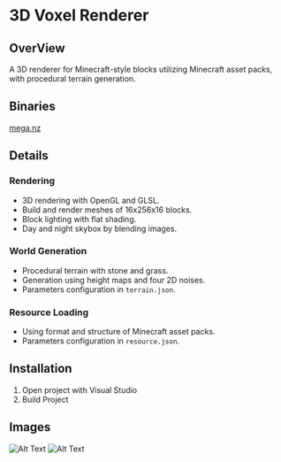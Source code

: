 # 3D Voxel Renderer

## OverView
A 3D renderer for Minecraft-style blocks utilizing Minecraft asset packs, with procedural terrain generation.

## Binaries 
[mega.nz](https://mega.nz/file/W2Ay3DpL#935EINVAJjogDVdk2SXuhUhvRreTFSi4QLDDWe-At7k)

## Details

### Rendering
- 3D rendering with OpenGL and GLSL.
- Build and render meshes of 16x256x16 blocks.
- Block lighting with flat shading.
- Day and night skybox by blending images.

### World Generation
- Procedural terrain with stone and grass.
- Generation using height maps and four 2D noises.
- Parameters configuration in `terrain.json`.

### Resource Loading
- Using format and structure of Minecraft asset packs.
- Parameters configuration in `resource.json`.

## Installation
1. Open project with Visual Studio
2. Build Project

## Images
<img src="https://github.com/schwnt/voxel-renderer/assets/107348142/e1cd27d5-eb78-43dc-a598-8653b40df8a0" alt="Alt Text" style="max-width: 500px;" /> <img src="https://github.com/schwnt/voxel-renderer/assets/107348142/29f546cd-0e5e-4290-8604-7ce3dd610a0f" alt="Alt Text" style="max-width: 500px;" />

